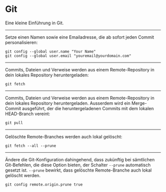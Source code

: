 # Git

Eine kleine Einführung in Git.

---

Setze einen Namen sowie eine Emailadresse,
die ab sofort jeden Commit personalisieren:
```
git config --global user.name "Your Name"
git config --global user.email "youremail@yourdomain.com"
```

---

Commits, Dateien und Verweise werden aus einem Remote-Repository in dein lokales Repository heruntergeladen:
```
git fetch
```

---

Commits, Dateien und Verweise werden aus einem Remote-Repository in dein lokales Repository heruntergeladen.
Ausserdem wird ein Merge-Commit ausgeführt, der die heruntergeladenen Commits mit dem lokalen HEAD-Branch vereint:
```
git pull
```

---

Gelöschte Remote-Branches werden auch lokal gelöscht:
```
git fetch --all --prune
```

---

Ändere die Git-Konfiguration dahingehend,
dass zukünftig bei sämtlichen Git-Befehlen,
die diese Option bieten,
der Schalter `--prune` automatisch gesetzt ist.
`--prune` bewirkt, dass gelöschte Remote-Branche auch lokal gelöscht werden.
```
git config remote.origin.prune true
```
